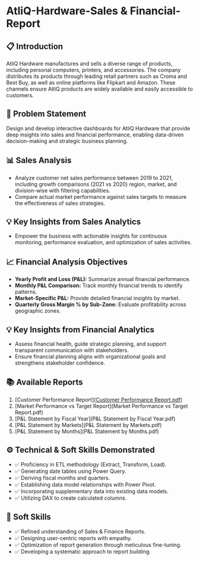 # AtliQ-Hardware-Sales & Financial-Report

## 📋 Introduction

AtliQ Hardware manufactures and sells a diverse range of products, including personal computers, printers, and accessories. The company distributes its products through leading retail partners such as Croma and Best Buy, as well as online platforms like Flipkart and Amazon. These channels ensure AtliQ products are widely available and easily accessible to customers.

## 🎯 Problem Statement

Design and develop interactive dashboards for AtliQ Hardware that provide deep insights into sales and financial performance, enabling data-driven decision-making and strategic business planning.

## 📊 Sales Analysis

- Analyze customer net sales performance between 2019 to 2021, including growth comparisons (2021 vs 2020) region, market, and division-wise with filtering capabilities.
- Compare actual market performance against sales targets to measure the effectiveness of sales strategies.

## 💡 Key Insights from Sales Analytics

- Empower the business with actionable insights for continuous monitoring, performance evaluation, and optimization of sales activities.

## 📈 Financial Analysis Objectives

- **Yearly Profit and Loss (P&L):** Summarize annual financial performance.   
- **Monthly P&L Comparison:** Track monthly financial trends to identify patterns.
- **Market-Specific P&L:** Provide detailed financial insights by market.
- **Quarterly Gross Margin % by Sub-Zone:** Evaluate profitability across geographic zones.

## 💡 Key Insights from Financial Analytics

- Assess financial health, guide strategic planning, and support transparent communication with stakeholders.
- Ensure financial planning aligns with organizational goals and strengthens stakeholder confidence.

## 📚 Available Reports

1. [Customer Performance Report]([Customer Performance Report.pdf](https://github.com/VenkateshUtukuru/AtliQ-Hardware-Sales-Report-/blob/main/Market%20Performance%20vs%20Target%20Report.pdf))  
2. [Market Performance vs Target Report](Market Performance vs Target Report.pdf)  
3. [P&L Statement by Fiscal Year](P&L Statement by Fiscal Year.pdf)  
4. [P&L Statement by Markets](P&L Statement by Markets.pdf)  
5. [P&L Statement by Months](P&L Statement by Months.pdf)

## ⚙️ Technical & Soft Skills Demonstrated

- ✅ Proficiency in ETL methodology (Extract, Transform, Load).
- ✅ Generating date tables using Power Query.
- ✅ Deriving fiscal months and quarters.
- ✅ Establishing data model relationships with Power Pivot.
- ✅ Incorporating supplementary data into existing data models.
- ✅ Utilizing DAX to create calculated columns.

## 🌟 Soft Skills

- ✅ Refined understanding of Sales & Finance Reports.
- ✅ Designing user-centric reports with empathy.
- ✅ Optimization of report generation through meticulous fine-tuning.
- ✅ Developing a systematic approach to report building.

